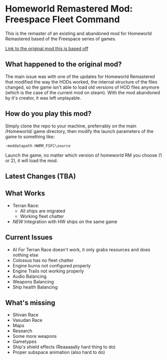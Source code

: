 
# Homeworld Remastered Mod: Freespace Fleet Command

This is the remaster of an existing and abandoned mod for Homeworld Remastered based of the Freespace series of games.

[Link to the original mod this is based off](https://steamcommunity.com/sharedfiles/filedetails/?id=408410200)

## What happened to the original mod?

The main issue was with one of the updates for Homeworld Remastered that modified the way the HODs worked, the internal structure of the files changed, so the game isn't able to load old versions of HOD files anymore (which is the case of the current mod on steam). With the mod abandoned by it's creator, it was left unplayable.

## How do you play this mod?

Simply clone the repo to your machine, preferrably on the main /Homeworld/ game directory, then modify the launch parameters of the game to something like:

```
-moddatapath HWRM_FSFC\source
```

Launch the game, no matter which version of homeworld RM you choose (1 or 2), it will load the mod.

## Latest Changes (TBA)

## What Works

- Terran Race:
    - All ships are migrated
    - Working fleet chatter
- *NEW* Integration with HW ships on the same game
  
## Current Issues

- AI For Terran Race doesn't work, it only grabs resources and does nothing else
- Colossus has no fleet chatter
- Engine burns not configured properly
- Engine Trails not working properly
- Audio Balancing
- Weapons Balancing
- Ship health Balancing

## What's missing

- Shivan Race
- Vasudan Race
- Maps
- Research
- Some more weapons
- Gametypes
- Ship's shield effects (Reaaaaally hard thing to do)
- Proper subspace animation (also hard to do)
